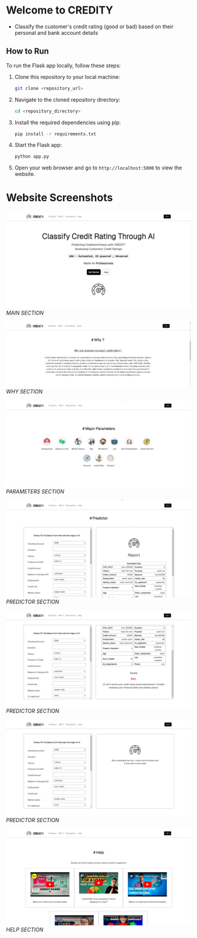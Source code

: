# Welcome to CREDITY

- Classify the customer's credit rating (good or bad) based on their personal and bank
account details

## How to Run

To run the Flask app locally, follow these steps:

1. Clone this repository to your local machine:
    ```bash
    git clone <repository_url>
    ```

2. Navigate to the cloned repository directory:
    ```bash
    cd <repository_directory>
    ```

3. Install the required dependencies using pip:
    ```bash
    pip install -r requirements.txt
    ```

4. Start the Flask app:
    ```bash
    python app.py
    ```

5. Open your web browser and go to `http://localhost:5000` to view the website.


# Website Screenshots

![Screenshot 1](screenshots/hero.png)
*MAIN SECTION*

![Screenshot 2](screenshots/why.png)
*WHY SECTION*

![Screenshot 1](screenshots/parameters.png)
*PARAMETERS SECTION*

![Screenshot 1](screenshots/ss.png)
*PREDICTOR SECTION*

![Screenshot 2](screenshots/ss2.png)
*PREDICTOR SECTION*

![Screenshot 1](screenshots/ss3.png)
*PREDICTOR SECTION*

![Screenshot 2](screenshots/help.png)
*HELP SECTION*


